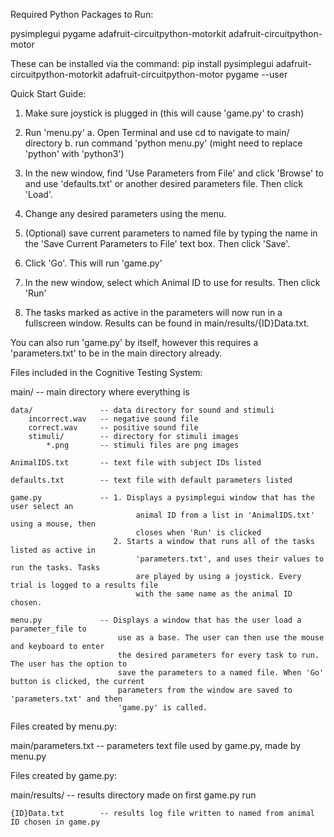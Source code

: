 Required Python Packages to Run:

pysimplegui
pygame
adafruit-circuitpython-motorkit
adafruit-circuitpython-motor

These can be installed via the command:
    pip install pysimplegui adafruit-circuitpython-motorkit adafruit-circuitpython-motor pygame --user



Quick Start Guide:

1. Make sure joystick is plugged in (this will cause 'game.py' to crash)

2. Run 'menu.py'
    a. Open Terminal and use cd to navigate to main/ directory
    b. run command 'python menu.py' (might need to replace 'python' with 'python3')

3. In the new window, find 'Use Parameters from File' and click 'Browse'
    to and use 'defaults.txt' or another desired parameters file. Then click 'Load'.

4. Change any desired parameters using the menu.

5. (Optional) save current parameters to named file by typing the name in the
    'Save Current Parameters to File' text box. Then click 'Save'.

6. Click 'Go'. This will run 'game.py'

7. In the new window, select which Animal ID to use for results. Then click 'Run'

8. The tasks marked as active in the parameters will now run in a fullscreen window.
    Results can be found in main/results/{ID}Data.txt.

You can also run 'game.py' by itself, however this requires a 'parameters.txt' to be
    in the main directory already.




Files included in the Cognitive Testing System:

main/                   -- main directory where everything is

    data/               -- data directory for sound and stimuli
        incorrect.wav   -- negative sound file
        correct.wav     -- positive sound file
        stimuli/        -- directory for stimuli images
            *.png       -- stimuli files are png images

    AnimalIDS.txt       -- text file with subject IDs listed

    defaults.txt        -- text file with default parameters listed

    game.py             -- 1. Displays a pysimplegui window that has the user select an
                                animal ID from a list in 'AnimalIDS.txt' using a mouse, then 
                                closes when 'Run' is clicked
                           2. Starts a window that runs all of the tasks listed as active in
                                'parameters.txt', and uses their values to run the tasks. Tasks
                                are played by using a joystick. Every trial is logged to a results file
                                with the same name as the animal ID chosen.

    menu.py             -- Displays a window that has the user load a parameter_file to
                            use as a base. The user can then use the mouse and keyboard to enter
                            the desired parameters for every task to run. The user has the option to
                            save the parameters to a named file. When 'Go' button is clicked, the current
                            parameters from the window are saved to 'parameters.txt' and then 
                            'game.py' is called.


Files created by menu.py:

main/parameters.txt     -- parameters text file used by game.py, made by menu.py


Files created by game.py:

main/results/           -- results directory made on first game.py run
    
    {ID}Data.txt        -- results log file written to named from animal ID chosen in game.py